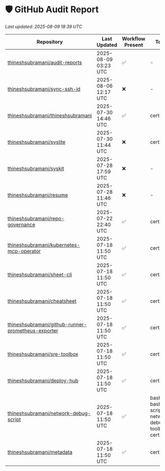 # 🛡️ GitHub Audit Report

_Last updated: 2025-08-09 18:39 UTC_

| Repository | Last Updated | Workflow Present | Topics | Branch |
|------------|---------------|------------------|------|--------|
| [thineshsubramani/audit-reports](https://github.com/thineshsubramani/audit-reports) | 2025-08-09 03:23 UTC | ✅ | - | main |
| [thineshsubramani/sync-ssh-id](https://github.com/thineshsubramani/sync-ssh-id) | 2025-08-06 12:17 UTC | ❌ | - | main |
| [thineshsubramani/thineshsubramani](https://github.com/thineshsubramani/thineshsubramani) | 2025-07-30 14:46 UTC | ✅ | certified | master |
| [thineshsubramani/syslite](https://github.com/thineshsubramani/syslite) | 2025-07-30 11:44 UTC | ❌ | certified | main |
| [thineshsubramani/syskit](https://github.com/thineshsubramani/syskit) | 2025-07-28 17:59 UTC | ❌ | - | main |
| [thineshsubramani/resume](https://github.com/thineshsubramani/resume) | 2025-07-28 11:46 UTC | ❌ | - | main |
| [thineshsubramani/repo-governance](https://github.com/thineshsubramani/repo-governance) | 2025-07-22 22:40 UTC | ✅ | certified | main |
| [thineshsubramani/kubernetes-mcp-operator](https://github.com/thineshsubramani/kubernetes-mcp-operator) | 2025-07-18 11:50 UTC | ✅ | certified | main |
| [thineshsubramani/sheet-cli](https://github.com/thineshsubramani/sheet-cli) | 2025-07-18 11:50 UTC | ✅ | certified | main |
| [thineshsubramani/cheatsheet](https://github.com/thineshsubramani/cheatsheet) | 2025-07-18 11:50 UTC | ✅ | certified | main |
| [thineshsubramani/github-runner-prometheus-exporter](https://github.com/thineshsubramani/github-runner-prometheus-exporter) | 2025-07-18 11:50 UTC | ✅ | certified | main |
| [thineshsubramani/sre-toolbox](https://github.com/thineshsubramani/sre-toolbox) | 2025-07-18 11:50 UTC | ✅ | certified | main |
| [thineshsubramani/deploy-hub](https://github.com/thineshsubramani/deploy-hub) | 2025-07-18 11:50 UTC | ✅ | certified | main |
| [thineshsubramani/network-debug-script](https://github.com/thineshsubramani/network-debug-script) | 2025-07-18 11:50 UTC | ✅ | bash, bash-script, network-debugging, toolbox, certified | main |
| [thineshsubramani/metadata](https://github.com/thineshsubramani/metadata) | 2025-07-18 11:50 UTC | ✅ | certified | main |
